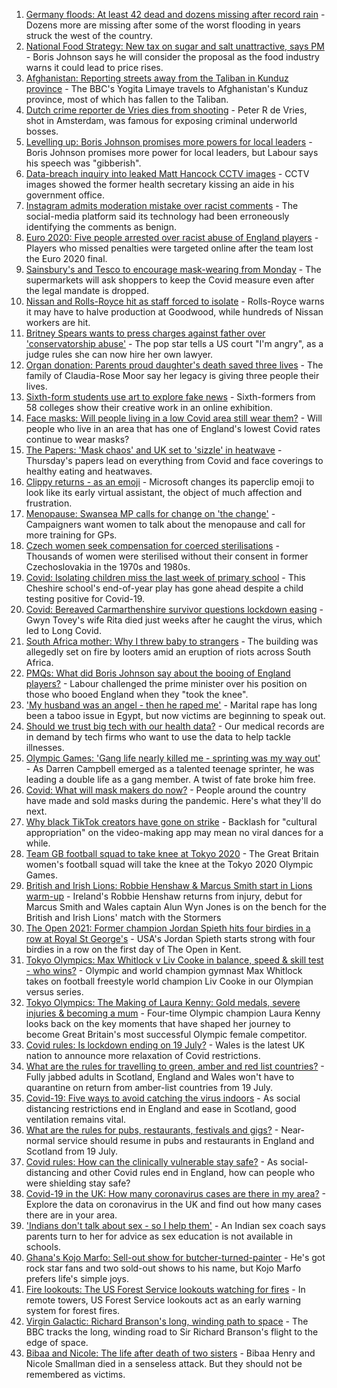 1. [Germany floods: At least 42 dead and dozens missing after record rain](https://www.bbc.co.uk/news/world-europe-57846200) - Dozens more are missing after some of the worst flooding in years struck the west of the country.
2. [National Food Strategy: New tax on sugar and salt unattractive, says PM](https://www.bbc.co.uk/news/uk-57852513) - Boris Johnson says he will consider the proposal as the food industry warns it could lead to price rises.
3. [Afghanistan: Reporting streets away from the Taliban in Kunduz province](https://www.bbc.co.uk/news/world-asia-57841719) - The BBC's Yogita Limaye travels to Afghanistan's Kunduz province, most of which has fallen to the Taliban.
4. [Dutch crime reporter de Vries dies from shooting](https://www.bbc.co.uk/news/world-europe-57853004) - Peter R de Vries, shot in Amsterdam, was famous for exposing criminal underworld bosses.
5. [Levelling up: Boris Johnson promises more powers for local leaders](https://www.bbc.co.uk/news/uk-politics-57844084) - Boris Johnson promises more power for local leaders, but Labour says his speech was "gibberish".
6. [Data-breach inquiry into leaked Matt Hancock CCTV images](https://www.bbc.co.uk/news/uk-politics-57853164) - CCTV images showed the former health secretary kissing an aide in his government office.
7. [Instagram admits moderation mistake over racist comments](https://www.bbc.co.uk/news/technology-57848106) - The social-media platform said its technology had been erroneously identifying the comments as benign.
8. [Euro 2020: Five people arrested over racist abuse of England players](https://www.bbc.co.uk/news/uk-57848761) - Players who missed penalties were targeted online after the team lost the Euro 2020 final.
9. [Sainsbury's and Tesco to encourage mask-wearing from Monday](https://www.bbc.co.uk/news/business-57839990) - The supermarkets will ask shoppers to keep the Covid measure even after the legal mandate is dropped.
10. [Nissan and Rolls-Royce hit as staff forced to isolate](https://www.bbc.co.uk/news/business-57848958) - Rolls-Royce warns it may have to halve production at Goodwood, while hundreds of Nissan workers are hit.
11. [Britney Spears wants to press charges against father over 'conservatorship abuse'](https://www.bbc.co.uk/news/world-us-canada-57839526) - The pop star tells a US court "I'm angry", as a judge rules she can now hire her own lawyer.
12. [Organ donation: Parents proud daughter's death saved three lives](https://www.bbc.co.uk/news/uk-england-sussex-57837993) - The family of Claudia-Rose Moor say her legacy is giving three people their lives.
13. [Sixth-form students use art to explore fake news](https://www.bbc.co.uk/news/in-pictures-57812031) - Sixth-formers from 58 colleges show their creative work in an online exhibition.
14. [Face masks: Will people living in a low Covid area still wear them?](https://www.bbc.co.uk/news/uk-england-norfolk-57848687) - Will people who live in an area that has one of England's lowest Covid rates continue to wear masks?
15. [The Papers: 'Mask chaos' and UK set to 'sizzle' in heatwave](https://www.bbc.co.uk/news/blogs-the-papers-57844734) - Thursday's papers lead on everything from Covid and face coverings to healthy eating and heatwaves.
16. [Clippy returns - as an emoji](https://www.bbc.co.uk/news/technology-57849880) - Microsoft changes its paperclip emoji to look like its early virtual assistant, the object of much affection and frustration.
17. [Menopause: Swansea MP calls for change on 'the change'](https://www.bbc.co.uk/news/uk-wales-57838624) - Campaigners want women to talk about the menopause and call for more training for GPs.
18. [Czech women seek compensation for coerced sterilisations](https://www.bbc.co.uk/news/world-europe-57843624) - Thousands of women were sterilised without their consent in former Czechoslovakia in the 1970s and 1980s.
19. [Covid: Isolating children miss the last week of primary school](https://www.bbc.co.uk/news/uk-57837434) - This Cheshire school's end-of-year play has gone ahead despite a child testing positive for Covid-19.
20. [Covid: Bereaved Carmarthenshire survivor questions lockdown easing](https://www.bbc.co.uk/news/uk-wales-57838628) - Gwyn Tovey's wife Rita died just weeks after he caught the virus, which led to Long Covid.
21. [South Africa mother: Why I threw baby to strangers](https://www.bbc.co.uk/news/world-africa-57843685) - The building was allegedly set on fire by looters amid an eruption of riots across South Africa.
22. [PMQs: What did Boris Johnson say about the booing of England players?](https://www.bbc.co.uk/news/57837572) - Labour challenged the prime minister over his position on those who booed England when they "took the knee".
23. ['My husband was an angel - then he raped me'](https://www.bbc.co.uk/news/world-middle-east-57694110) - Marital rape has long been a taboo issue in Egypt, but now victims are beginning to speak out.
24. [Should we trust big tech with our health data?](https://www.bbc.co.uk/news/business-57817804) - Our medical records are in demand by tech firms who want to use the data to help tackle illnesses.
25. [Olympic Games: 'Gang life nearly killed me - sprinting was my way out'](https://www.bbc.co.uk/sport/athletics/57656659) - As Darren Campbell emerged as a talented teenage sprinter, he was leading a double life as a gang member. A twist of fate broke him free.
26. [Covid: What will mask makers do now?](https://www.bbc.co.uk/news/newsbeat-57737666) - People around the country have made and sold masks during the pandemic. Here's what they'll do next.
27. [Why black TikTok creators have gone on strike](https://www.bbc.co.uk/news/world-us-canada-57841055) - Backlash for "cultural appropriation" on the video-making app may mean no viral dances for a while.
28. [Team GB football squad to take knee at Tokyo 2020](https://www.bbc.co.uk/sport/olympics/57846090) - The Great Britain women's football squad will take the knee at the Tokyo 2020 Olympic Games.
29. [British and Irish Lions: Robbie Henshaw & Marcus Smith start in Lions warm-up](https://www.bbc.co.uk/sport/rugby-union/57848768) - Ireland's Robbie Henshaw returns from injury, debut for Marcus Smith and Wales captain Alun Wyn Jones is on the bench for the British and Irish Lions' match with the Stormers
30. [The Open 2021: Former champion Jordan Spieth hits four birdies in a row at Royal St George's](https://www.bbc.co.uk/sport/av/golf/57851952) - USA's Jordan Spieth starts strong with four birdies in a row on the first day of The Open in Kent.
31. [Tokyo Olympics: Max Whitlock v Liv Cooke in balance, speed & skill test - who wins?](https://www.bbc.co.uk/sport/av/olympics/57441926) - Olympic and world champion gymnast Max Whitlock takes on football freestyle world champion Liv Cooke in our Olympian versus series.
32. [Tokyo Olympics: The Making of Laura Kenny: Gold medals, severe injuries & becoming a mum](https://www.bbc.co.uk/sport/av/olympics/57839204) - Four-time Olympic champion Laura Kenny looks back on the key moments that have shaped her journey to become Great Britain's most successful Olympic female competitor.
33. [Covid rules: Is lockdown ending on 19 July?](https://www.bbc.co.uk/news/explainers-52530518) - Wales is the latest UK nation to announce more relaxation of Covid restrictions.
34. [What are the rules for travelling to green, amber and red list countries?](https://www.bbc.co.uk/news/explainers-52544307) - Fully jabbed adults in Scotland, England and Wales won't have to quarantine on return from amber-list countries from 19 July.
35. [Covid-19: Five ways to avoid catching the virus indoors](https://www.bbc.co.uk/news/explainers-53917432) - As social distancing restrictions end in England and ease in Scotland, good ventilation remains vital.
36. [What are the rules for pubs, restaurants, festivals and gigs?](https://www.bbc.co.uk/news/business-52977388) - Near-normal service should resume in pubs and restaurants in England and Scotland from 19 July.
37. [Covid rules: How can the clinically vulnerable stay safe?](https://www.bbc.co.uk/news/health-51997151) - As social-distancing and other Covid rules end in England, how can people who were shielding stay safe?
38. [Covid-19 in the UK: How many coronavirus cases are there in my area?](https://www.bbc.co.uk/news/uk-51768274) - Explore the data on coronavirus in the UK and find out how many cases there are in your area.
39. ['Indians don't talk about sex - so I help them'](https://www.bbc.co.uk/news/stories-56838660) - An Indian sex coach says parents turn to her for advice as sex education is not available in schools.
40. [Ghana's Kojo Marfo: Sell-out show for butcher-turned-painter](https://www.bbc.co.uk/news/world-africa-57553149) - He's got rock star fans and two sold-out shows to his name, but Kojo Marfo prefers life's simple joys.
41. [Fire lookouts: The US Forest Service lookouts watching for fires](https://www.bbc.co.uk/news/world-us-canada-57626403) - In remote towers, US Forest Service lookouts act as an early warning system for forest fires.
42. [Virgin Galactic: Richard Branson's long, winding path to space](https://www.bbc.co.uk/news/science-environment-57798167) - The BBC tracks the long, winding road to Sir Richard Branson's flight to the edge of space.
43. [Bibaa and Nicole: The life after death of two sisters](https://www.bbc.co.uk/news/uk-england-london-57679755) - Bibaa Henry and Nicole Smallman died in a senseless attack. But they should not be remembered as victims.

